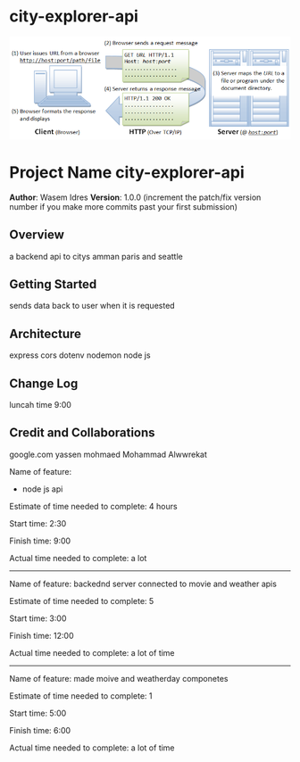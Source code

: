 # city-explorer-api



![](./0.png)


# Project Name city-explorer-api

**Author**: Wasem Idres
**Version**: 1.0.0 (increment the patch/fix version number if you make more commits past your first submission)

## Overview
a backend api to citys amman paris and seattle
## Getting Started
sends data back to user when it is requested
## Architecture
express
cors
dotenv
 nodemon
 node js


## Change Log
luncah time 9:00

## Credit and Collaborations
google.com
yassen 
mohmaed
Mohammad Alwwrekat

Name of feature: 

- node js api

Estimate of time needed to complete: 4 hours

Start time: 2:30

Finish time: 9:00

Actual time needed to complete: a lot 

---

Name of feature: backednd server connected to movie and weather apis

Estimate of time needed to complete: 5

Start time: 3:00

Finish time: 12:00

Actual time needed to complete: a lot of time

---

Name of feature: made moive and weatherday componetes

Estimate of time needed to complete: 1

Start time: 5:00

Finish time: 6:00

Actual time needed to complete: a lot of time
